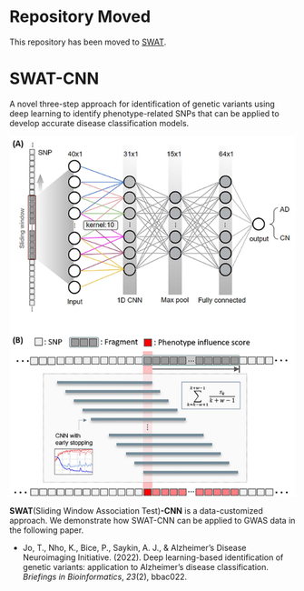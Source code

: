 # Repository Moved
This repository has been moved to [SWAT](https://github.com/taehojo/SWAT). 

# SWAT-CNN
A novel three-step approach for identification of genetic variants using deep learning to identify phenotype-related SNPs that can be applied to develop accurate disease classification models. 

<img src="./image/Figure1.PNG" style="zoom:80%">



**SWAT**(Sliding Window Association Test)**-CNN** is a data-customized approach. We demonstrate how SWAT-CNN can be applied to GWAS data in the following paper.

- Jo, T., Nho, K., Bice, P., Saykin, A. J., & Alzheimer’s Disease Neuroimaging Initiative. (2022). Deep learning-based identification of genetic variants: application to Alzheimer’s disease classification. *Briefings in Bioinformatics*, *23*(2), bbac022.

